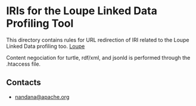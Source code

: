 # IRIs for the Loupe Linked Data Profiling Tool

This directory contains rules for URL redirection of IRI related to the Loupe Linked Data profiling too.
[Loupe](http://loupe.linkeddata.es/)

Content negociation for turtle, rdf/xml, and jsonld is performed through the .htaccess file.


## Contacts

- nandana@apache.org
